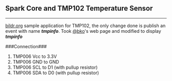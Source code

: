 Spark Core and TMP102 Temperature Sensor
----------------------------------------

----------
[bildr.org][1] sample application for TMP102, the only change done is publish an event with name ***tmpinfo***. Took [@bko][2]'s web page and modified to display ***tmpinfo***

###Connection###
 1. TMP006 Vcc to 3.3V
 2. TMP006 GND to GND 
 3. TMP006 SCL to D1 (with pullup resistor)
 4. TMP006 SDA to D0 (with pullup resistor)

  [1]: http://bildr.org/2011/01/tmp102-arduino/
  [2]: https://community.spark.io/t/tutorial-getting-started-with-spark-publish/3422
